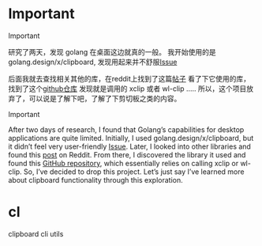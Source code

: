# Important
> [!IMPORTANT]  
> 研究了两天，发现 golang 在桌面这边就真的一般。
> 我开始使用的是 golang.design/x/clipboard, 发现用起来并不舒服[Issue](https://github.com/golang-design/clipboard/issues/66)
> 
> 后面我就去查找相关其他的库，在reddit上找到了这篇[帖子](https://www.reddit.com/r/commandline/comments/1dfhu2o/introducing_clipper_a_handy_commandline_clipboard/)
> 看了下它使用的库，找到了这个[github仓库](https://github.com/atotto/clipboard)
> 发现就是调用的 xclip 或者 wl-clip .....
> 所以，这个项目放弃了，可以说是了解下吧，了解了下剪切板之类的内容。

> [!IMPORTANT]  
> After two days of research, I found that Golang’s capabilities for desktop applications are quite limited. Initially, I used golang.design/x/clipboard, but it didn’t feel very user-friendly [Issue](https://github.com/golang-design/clipboard/issues/66).
> Later, I looked into other libraries and found this [post](https://www.reddit.com/r/commandline/comments/1dfhu2o/introducing_clipper_a_handy_commandline_clipboard/) on Reddit. From there, I discovered the library it used and found this [GitHub repository](https://github.com/atotto/clipboard), which essentially relies on calling xclip or wl-clip.
> So, I’ve decided to drop this project. Let’s just say I’ve learned more about clipboard functionality through this exploration.
# cl
clipboard cli utils

